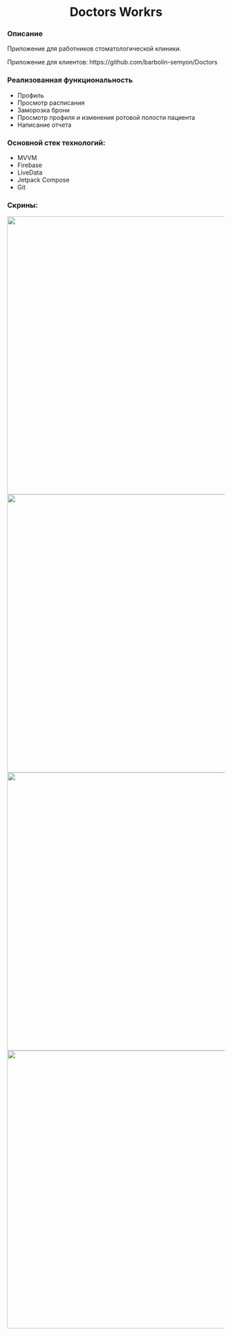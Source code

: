 <p align="center">
    <h1 align="center">Doctors Workrs</h1>
    </p>

<h3>Описание</h3>
Приложение для работников стоматологической клиники.
<p> Приложение для клиентов: https://github.com/barbolin-semyon/Doctors </p>

<h3>Реализованная функциональность</h3>
<ul>
    <li> Профиль </li>
    <li> Просмотр расписания </li>
    <li> Заморозка брони </li>
    <li> Просмотр профиля и изменения ротовой полости пациента </li>
    <li> Написание отчета </li>
</ul> 

<h3>Основной стек технологий:</h3>
<ul>
    <li>MVVM</li>
	<li>Firebase</li>
	<li>LiveData</li>
	<li>Jetpack Compose</li>
	<li>Git</li>
 </ul>

<h3>Скрины:</h3>

<img src="https://user-images.githubusercontent.com/91881284/221364009-6a4ef5e5-b85c-414f-99de-c75a10494784.png" height="642"/></h1>
<img src="https://user-images.githubusercontent.com/91881284/221364018-724f0f85-2d62-4457-b7b7-6211e0630f8c.png" height="642"/></h1>
<img src="https://user-images.githubusercontent.com/91881284/221364022-d17ec76d-52a9-4f00-abac-794f2a950e3b.png" height="642"/></h1>
<img src="https://user-images.githubusercontent.com/91881284/221364028-dd54116c-d761-4f31-9e3f-81e8467b17b0.png" height="642"/></h1>

